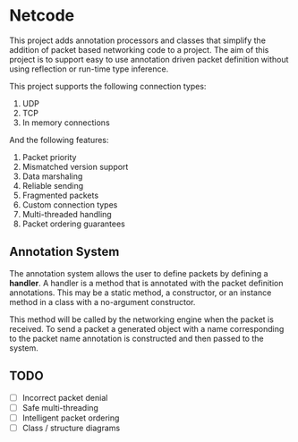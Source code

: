 # Netcode

This project adds annotation processors and classes that simplify the addition of packet based networking code to a project. The aim of this project is to support easy to use annotation driven packet definition without using reflection or run-time type inference.

This project supports the following connection types:

1. UDP
2. TCP
3. In memory connections

And the following features:

1. Packet priority
2. Mismatched version support
3. Data marshaling
4. Reliable sending
5. Fragmented packets
6. Custom connection types
7. Multi-threaded handling
8. Packet ordering guarantees

## Annotation System

The annotation system allows the user to define packets by defining a **handler**. A handler is a method that is annotated with the packet definition annotations. This may be a static method, a constructor, or an instance method in a class with a no-argument constructor.

This method will be called by the networking engine when the packet is received. To send a packet a generated object with a name corresponding to the packet name annotation is constructed and then passed to the system.

## TODO

- [ ] Incorrect packet denial
- [ ] Safe multi-threading
- [ ] Intelligent packet ordering
- [ ] Class / structure diagrams